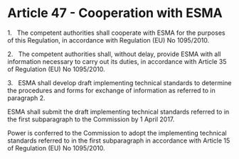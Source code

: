 # Article 47 - Cooperation with ESMA


1.   The competent authorities shall cooperate with ESMA for the purposes of this Regulation, in accordance with Regulation (EU) No 1095/2010.

2.   The competent authorities shall, without delay, provide ESMA with all information necessary to carry out its duties, in accordance with Article 35 of Regulation (EU) No 1095/2010.

3.   ESMA shall develop draft implementing technical standards to determine the procedures and forms for exchange of information as referred to in paragraph 2.

ESMA shall submit the draft implementing technical standards referred to in the first subparagraph to the Commission by 1 April 2017.

Power is conferred to the Commission to adopt the implementing technical standards referred to in the first subparagraph in accordance with Article 15 of Regulation (EU) No 1095/2010.
